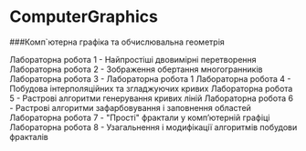 # ComputerGraphics
###Комп`ютерна графіка та обчислювальна геометрія

Лабораторна робота 1 - Найпростіші двовимірні перетворення
Лабораторна робота 2 - Зображення обертання многогранників
Лабораторна робота 3 - Лабораторна робота 1
Лабораторна робота 4 - Побудова інтерполяційних та згладжуючих кривих
Лабораторна робота 5 - Растрові алгоритми генерування кривих ліній
Лабораторна робота 6 - Растрові алгоритми зафарбовування і заповнення областей
Лабораторна робота 7 - "Прості" фрактали у комп’ютерній графіці
Лабораторна робота 8 - Узагальнення і модифікації алгоритмів побудови фракталів
